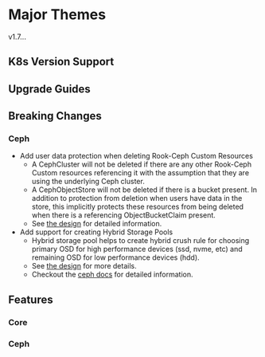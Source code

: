 # Major Themes

v1.7...

## K8s Version Support

## Upgrade Guides

## Breaking Changes

### Ceph
- Add user data protection when deleting Rook-Ceph Custom Resources
  - A CephCluster will not be deleted if there are any other Rook-Ceph Custom resources referencing
    it with the assumption that they are using the underlying Ceph cluster.
  - A CephObjectStore will not be deleted if there is a bucket present. In addition to protection
    from deletion when users have data in the store, this implicitly protects these resources from
    being deleted when there is a referencing ObjectBucketClaim present.
  - See [the design](https://github.com/rook/rook/blob/master/design/ceph/resource-dependencies.md)
    for detailed information.
- Add support for creating Hybrid Storage Pools
  - Hybrid storage pool helps to create hybrid crush rule for choosing primary OSD for high performance
    devices (ssd, nvme, etc) and remaining OSD for low performance devices (hdd).
  - See [the design](Documentation/ceph-pool-crd.md#hybrid-storage-pools) for more details.
  - Checkout the [ceph docs](https://docs.ceph.com/en/latest/rados/operations/crush-map/#custom-crush-rules)
    for detailed information.

## Features

### Core

### Ceph
